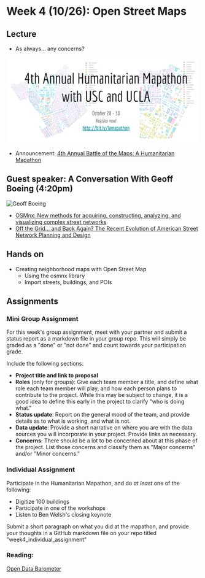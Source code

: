 
# Week 4 (10/26): Open Street Maps

## Lecture 
- As always... any concerns?

<a href="http://bit.ly/lamapathon" target="_blank"><img src="images/2020mapathon.png"></a>

- Announcement: [4th Annual Battle of the Maps: A Humanitarian Mapathon](https://sites.google.com/view/lamapathon/)

## Guest speaker: A Conversation With Geoff Boeing (4:20pm)

![Geoff Boeing](https://i1.wp.com/geoffboeing.com/wp-content/uploads/2014/08/geoff-boeing-headshot-1.jpg?resize=150%2C150&ssl=1)

*  [OSMnx: New methods for acquiring, constructing, analyzing, and
visualizing complex street networks](https://www.researchgate.net/publication/309738462_OSMnx_New_Methods_for_Acquiring_Constructing_Analyzing_and_Visualizing_Complex_Street_Networks)
*  [Off the Grid… and Back Again? The Recent Evolution of American Street Network Planning and Design](../../readings/boeing_off_the_grid_2020.pdf)

## Hands on
- Creating neighborhood maps with Open Street Map
    - Using the osmnx library
    - Import streets, buildings, and POIs
## Assignments

### Mini Group Assignment
For this week's group assignment, meet with your partner and submit a status report as a markdown file in your group repo. This will simply be graded as a "done" or "not done" and count towards your participation grade.

Include the following sections:
* **Project title and link to proposal**
* **Roles** (only for groups): Give each team member a title, and define what role each team member will play, and how each person plans to contribute to the project. While this may be subject to change, it is a good idea to define this early in the project to clarify "who is doing what."
* **Status update**: Report on the general mood of the team, and provide details as to what is working, and what is not.
* **Data update**: Provide a short narrative on where you are with the data sources you will incorporate in your project. Provide links as necessary.
* **Concerns**: There should be a lot to be concerned about at this phase of the project. List those concerns and classify them as "Major concerns" and/or "Minor concerns."

### Individual Assignment
Participate in the Humanitarian Mapathon, and do *at least* one of the following:

* Digitize 100 buildings
* Participate in one of the workshops
* Listen to Ben Welsh's closing keynote

Submit a short paragraph on what you did at the mapathon, and provide your thoughts in a GitHub markdown file on your repo titled "week4_individual_assignment"

### Reading:
[Open Data Barometer](https://opendatabarometer.org/4thedition/report/)
